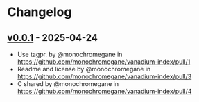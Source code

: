 # Changelog

## [v0.0.1](https://github.com/monochromegane/vanadium-index/commits/v0.0.1) - 2025-04-24
- Use tagpr. by @monochromegane in https://github.com/monochromegane/vanadium-index/pull/1
- Readme and license by @monochromegane in https://github.com/monochromegane/vanadium-index/pull/3
- C shared by @monochromegane in https://github.com/monochromegane/vanadium-index/pull/4
